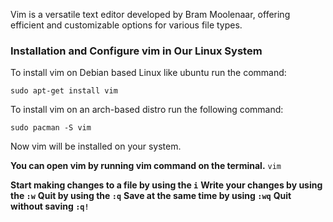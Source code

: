 Vim is a versatile text editor developed by Bram Moolenaar, offering efficient and customizable options for various file types.
### **Installation and Configure vim in Our Linux System**

To install vim on Debian based Linux like ubuntu run the command:

`sudo apt-get install vim`

To install vim on an arch-based distro run the following command:

`sudo pacman -S vim`

Now vim will be installed on your system.

**You can open vim by running vim command on the terminal.**
`vim`

**Start making changes to a file by using the `i`**
**Write your changes by using the `:w`**
**Quit by using the `:q`**
**Save at the same time by using `:wq`**
**Quit without saving `:q!`**
